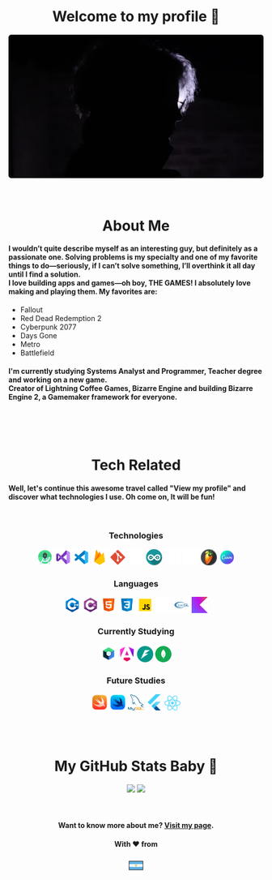 <div align="center">
  <div>
    <h1>Welcome to my profile 👋</h1>
    <img src="./assets/background_alt.png" width=512px height=auto alt="Bruno Photo">
  </div>

  <br>
  <br>

  <!-- About Me -->
  <h1>About Me</h1>
  <div align="left">
    <h4>I wouldn’t quite describe myself as an interesting guy, but definitely as a passionate one. Solving problems is my specialty and one of my favorite things to do—seriously, if I can’t solve something, I’ll overthink it all day until I find a solution.<br>I love building apps and games—oh boy, THE GAMES! I absolutely love making and playing them. My favorites are:</h4>
    <ul>
      <li>Fallout</li>
      <li>Red Dead Redemption 2</li>
      <li>Cyberpunk 2077</li>
      <li>Days Gone</li>
      <li>Metro</li>
      <li>Battlefield</li>
    </ul>
    <h4>I'm currently studying Systems Analyst and Programmer, Teacher degree and working on a new game.<br>Creator of Lightning Coffee Games, Bizarre Engine and building Bizarre Engine 2, a Gamemaker framework for everyone.</h4>
  </div>

  <br>
  <br>
  <br>

  <!-- Tech -->
  <h1>Tech Related</h1>
  <div align="left">
    <h4>Well, let's continue this awesome travel called "View my profile" and discover what technologies I use. Oh come on, It will be fun!</h4>
    <br>
    <div align="center">
      <h3>Technologies</h3>
      <img src="./assets/tech/androidstudio.png" width=32px height=auto title="Android Studio" alt="GitHub logo">
      <img src="./assets/tech/vs2019.png" width=32px height=auto title="Visual Studio 2019" alt="Visual Studio 2019 logo">
      <img src="./assets/tech/vsc.png" width=32px height=auto title="Visual Studio Code" alt="Visual Studio Code logo">
      <img src="./assets/tech/firebase.png" width=32px height=auto title="Firebase" alt="Firebase logo">
      <img src="./assets/tech/git.png" width=32px height=auto title="Git" alt="Git logo">
      <img src="./assets/tech/github.png" width=32px height=auto title="GitHub" alt="GitHub logo">
      <img src="./assets/tech/arduino.png" width=32px height=auto title="Arduino" alt="Arduino logo">
      <img src="./assets/tech/gamemaker.png" width=32px height=auto title="Gamemaker" alt="Gamemaker logo">
      <img src="./assets/tech/unrealengine4.png" width=32px height=auto title="Unreal Engine 4" alt="Unreal Engine 4 logo">
      <img src="./assets/tech/flstudio.png" width=32px height=auto title="FL Studio" alt="FL Studio logo">
      <img src="./assets/tech/canva.png" width=32px height=auto title="Canva" alt="Canva logo">
      <br>
      <h3>Languages</h3>
      <img src="./assets/lang/cpp.png" width=32px height=auto title="C++" alt="C++ logo">
      <img src="./assets/lang/csharp.png" width=32px height=auto title="C#" alt="C# logo">
      <img src="./assets/lang/html.png" width=32px height=auto title="HTML5" alt="HTML5 logo">
      <img src="./assets/lang/css.png" width=32px height=auto title="CSS3" alt="CSS3 logo">
      <img src="./assets/lang/javascript.png" width=32px height=auto title="JavaScript" alt="JavaScript logo">
      <img src="./assets/lang/gml.png" width=32px height=auto title="GML" alt="GML logo">
      <img src="./assets/lang/glsl.png" width=32px height=auto title="GLSL" alt="GLSL logo">
      <img src="./assets/lang/kotlin.png" width=32px height=auto title="Kotlin" alt="Kotlin logo">
      <br>
      <h3>Currently Studying</h3>
      <img src="./assets/tech/jetpackcompose.png" width=32px height=auto title="Jetpack Compose" alt="Jetpack Compose logo">
      <img src="./assets/tech/angular.png" width=32px height=auto title="Angular" alt="Angular logo">
      <img src="./assets/tech/fastapi.png" width=32px height=auto title="FastAPI" alt="FastAPI logo">
      <img src="./assets/tech/mongodb.png" width=32px height=auto title="MongoDB" alt="MongoDB logo">
      <br>
      <h3>Future Studies</h3>
      <img src="./assets/lang/swift.png" width=32px height=auto title="Swift" alt="Swift logo">
      <img src="./assets/tech/swiftui.png" width=32px height=auto title="SwiftUI" alt="SwiftUI logo">
      <img src="./assets/tech/mysql.png" width=32px height=auto title="MySQL" alt="MySQL logo">
      <img src="./assets/tech/flutter.png" width=32px height=auto title="Flutter" alt="Flutter logo">
      <img src="./assets/tech/react.png" width=32px height=auto title="React" alt="React logo">
    </div>
  </div>

  <br>
  <br>
  <br>

  <!-- Git Stats -->
  <div>
    <h1>My GitHub Stats Baby 💋</h1>
    <a href="https://github.com/BRUNOO1545" style="text-decoration: none">
      <img height="180em" src="https://github-readme-stats.vercel.app/api?username=BRUNOO1545&show_icons=true&theme=radical&include_all_commits=true&count_private=true"/>
      <img height="180em" src="https://github-readme-stats.vercel.app/api/top-langs/?username=BRUNOO1545&show_icons=true&theme=radical&layout=compact&langs_count=6&count_private=true"/>
    </a>
  </div>

  <br>
  <br>

  <!-- End -->
  <div>
    <h4>Want to know more about me? <a href="https://brunoo1545.github.io">Visit my page</a>.</h4>
    <h4>With ❤ from</h4>
    <img src="./assets/argentina_emoji.png" width=32px height=auto alt="Argentina Flag">
  </div>
</div>
